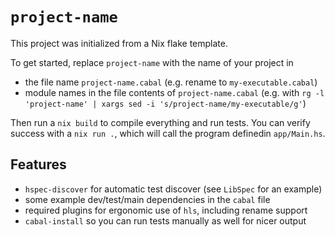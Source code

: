 `project-name`
=====

This project was initialized from a Nix flake template.

To get started, replace `project-name` with the name of your project in

* the file name `project-name.cabal` (e.g. rename to `my-executable.cabal`)
* module names in the file contents of `project-name.cabal` (e.g. with `rg -l 'project-name' | xargs sed -i 's/project-name/my-executable/g'`)

Then run a `nix build` to compile everything and run tests. You can verify
success with a `nix run .`, which will call the program definedin `app/Main.hs`.

## Features

* `hspec-discover` for automatic test discover (see `LibSpec` for an example)
* some example dev/test/main dependencies in the `cabal` file
* required plugins for ergonomic use of `hls`, including rename support
* `cabal-install` so you can run tests manually as well for nicer output
